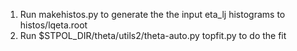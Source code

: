 1. Run makehistos.py to generate the the input eta_lj histograms to histos/lqeta.root
2. Run $STPOL_DIR/theta/utils2/theta-auto.py topfit.py to do the fit
